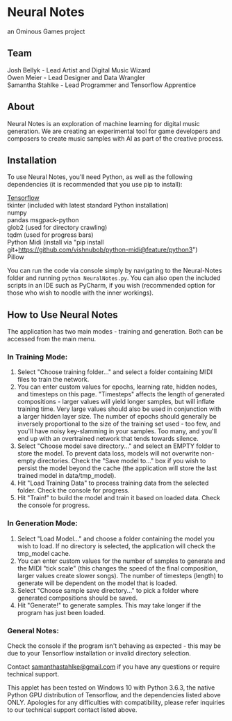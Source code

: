 # Neural Notes
an Ominous Games project

## Team
Josh Bellyk - Lead Artist and Digital Music Wizard  
Owen Meier - Lead Designer and Data Wrangler  
Samantha Stahlke - Lead Programmer and Tensorflow Apprentice  

## About
Neural Notes is an exploration of machine learning for digital music generation. We are creating an experimental tool for game developers and composers to create music samples with AI as part of the creative process.

## Installation

To use Neural Notes, you'll need Python, as well as the following dependencies (it is recommended that you use pip to install):  
  
[Tensorflow](https://www.tensorflow.org/install/)  
tkinter (included with latest standard Python installation)  
numpy  
pandas
msgpack-python  
glob2 (used for directory crawling)  
tqdm (used for progress bars)  
Python Midi (install via "pip install git+https://github.com/vishnubob/python-midi@feature/python3")  
Pillow  

You can run the code via console simply by navigating to the Neural-Notes folder and running `python NeuralNotes.py`. You can also open the included scripts in an IDE such as PyCharm, if you wish (recommended option for those who wish to noodle with the inner workings).  

## How to Use Neural Notes

The application has two main modes - training and generation. Both can be accessed from the main menu.

### In Training Mode:  
1. Select "Choose training folder..." and select a folder containing MIDI files to train the network.  
2. You can enter custom values for epochs, learning rate, hidden nodes, and timesteps on this page. "Timesteps" affects the length of generated compositions - larger values will yield longer samples, but will inflate training time. Very large values should also be used in conjunction with a larger hidden layer size. The number of epochs should generally be inversely proportional to the size of the training set used - too few, and you'll have noisy key-slamming in your samples. Too many, and you'll end up with an overtrained network that tends towards silence.  
3. Select "Choose model save directory..." and select an EMPTY folder to store the model. To prevent data loss, models will not overwrite non-empty directories. Check the "Save model to..." box if you wish to persist the model beyond the cache (the application will store the last trained model in data/tmp_model).  
4. Hit "Load Training Data" to process training data from the selected folder. Check the console for progress.  
5. Hit "Train!" to build the model and train it based on loaded data. Check the console for progress.  
  
### In Generation Mode:  
1. Select "Load Model..." and choose a folder containing the model you wish to load. If no directory is selected, the application will check the tmp_model cache.  
2. You can enter custom values for the number of samples to generate and the MIDI "tick scale" (this changes the speed of the final composition, larger values create slower songs). The number of timesteps (length) to generate will be dependent on the model that is loaded.
3. Select "Choose sample save directory..." to pick a folder where generated compositions should be saved.  
4. Hit "Generate!" to generate samples. This may take longer if the program has just been loaded.  

### General Notes:  
Check the console if the program isn't behaving as expected - this may be due to your Tensorflow installation or invalid directory selection.  
  
Contact samanthastahlke@gmail.com if you have any questions or require technical support.  
  
This applet has been tested on Windows 10 with Python 3.6.3, the native Python GPU distribution of Tensorflow, and the dependencies listed above ONLY. Apologies for any difficulties with compatibility, please refer inquiries to our technical support contact listed above. 
